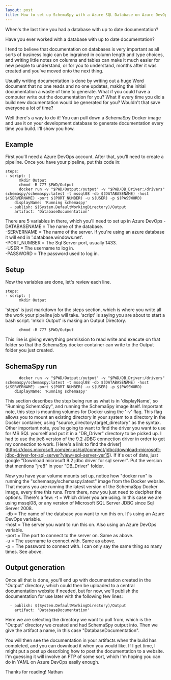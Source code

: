 ```yaml
---
layout: post
title: How to set up SchemaSpy with a Azure SQL Database on Azure DevOps
---
```


When's the last time you had a database with up to date documentation?

Have you ever worked with a database with up to date documentation?

I tend to believe that documentation on databases is very important as all sorts of business logic can be ingrained in column length and type choices, and writing little notes on columns and tables can make it much easier for new people to understand, or for you to understand, months after it was created and you've moved onto the next thing.

Usually writing documentation is done by writing out a huge Word document that no one reads and no one updates, making the initial documentation a waste of time to generate. What if you could have a computer write out the documentation for you? What if every time you did a build new documentation would be generated for you? Wouldn't that save everyone a lot of time?

Well there's a way to do it! You can pull down a SchemaSpy Docker image and use it on your development database to generate documentation every time you build. I'll show you how.

## Example

First you'll need a Azure DevOps account. After that, you'll need to create a pipeline. Once you have your pipeline, put this code in:

```
steps:
- script: |
      mkdir Output
      chmod -R 777 $PWD/Output
      docker run -v "$PWD/Output:/output" -v "$PWD/DB_Driver:/drivers" schemaspy/schemaspy:latest -t mssql08 -db $(DATABASENAME) -host $(SERVERNAME) -port $(PORT_NUMBER) -u $(USER) -p $(PASSWORD)
    displayName: 'Running schemaspy'
  - publish: $(System.DefaultWorkingDirectory)/Output
    artifact: 'DatabaseDocumentation'
```

There are 5 variables in there, which you'll need to set up in Azure DevOps
-DATABASENAME = The name of the database. <br/>
-SERVERNAME = The name of the server. If you're using an azure database it will end in '.database.windows.net'. <br/>
-PORT_NUMBER = The Sql Server port, usually 1433. <br/>
-USER = The username to log in. <br/>
-PASSWORD = The password used to log in.

## Setup

Now the variables are done, let's review each line.

```
steps:
- script: |
      mkdir Output
```

'steps' is just markdown for the steps section, which is where you write all the work your pipeline job will take. 'script' is saying you are about to start a bash script. 'mkdir Output' is making an Output Directory.

```
      chmod -R 777 $PWD/Output
```
This line is giving everything permission to read write and execute on that folder so that the SchemaSpy docker container can write to the Output folder you just created.

## SchemaSpy run

```
      docker run -v "$PWD/Output:/output" -v "$PWD/DB_Driver:/drivers" schemaspy/schemaspy:latest -t mssql08 -db $(DATABASENAME) -host $(SERVERNAME) -port $(PORT_NUMBER) -u $(USER) -p $(PASSWORD)
    displayName: 'Running schemaspy'
```

This section describes the step being run as what is in 'displayName', so "Running SchemaSpy", and running the SchemaSpy image itself.
Important note, this step is mounting volumes for Docker using the '-v' flag. This flag allows you to mount an existing directory in your system to a directory in the Docker container, using "source_directory:target_directory" as the syntax. 
Other important note, you're going to want to find the driver you want to use for MS SQL yourself and put it in a "DB_Driver" directory to be picked up. I had to use the jre8 version of the 9.2 JDBC connection driver in order to get my connection to work. [Here's a link to find the driver] (https://docs.microsoft.com/en-us/sql/connect/jdbc/download-microsoft-jdbc-driver-for-sql-server?view=sql-server-ver15). If it's out of date, just google "Download microsoft 9.2 jdbc driver for sql server". Put the version that mentions "jre8" in your "DB_Driver" folder.

Now you have your volume mounts set up, notice how "docker run" is running the "schemaspy/schemaspy:latest" image from the Docker website. That means you are running the latest version of the SchemaSpy Docker image, every time this runs. From there, now you just need to decipher the options. There's a few:
    -t = Which driver you are using. In this case we are using mssql08, or any version of Microsoft SQL Server JDBC since Sql Server 2008.<br/>
    -db = The name of the database you want to run this on. It's using an Azure DevOps variable.<br/>
    -host = The server you want to run this on. Also using an Azure DevOps variable.<br/>
    -port = The port to connect to the server on. Same as above.<br/>
    -u = The username to connect with. Same as above.<br/>
    -p = The password to connect with. I can only say the same thing so many times. See above.

## Output generation

Once all that is done, you'll end up with documentation created in the "Output" directory, which could then be uploaded to a central documentation website if needed, but for now, we'll publish the documentation for use later with the following few lines:

```
  - publish: $(System.DefaultWorkingDirectory)/Output
    artifact: 'DatabaseDocumentation'
```

Here we are selecting the directory we want to pull from, which is the "Output" directory we created and had SchemaSpy output into. Then we give the artifact a name, in this case "DatabaseDocumentation".

You will then see the documentation in your artifacts when the build has completed, and you can download it when you would like. If I get time, I might put a post up describing how to post the documentation to a website. I'm guessing it will involve an FTP of some sort, which I'm hoping you can do in YAML on Azure DevOps easily enough.

Thanks for reading!
Nathan